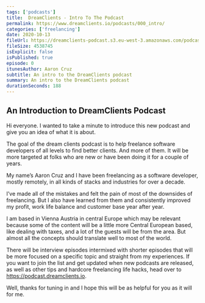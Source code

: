 ```yaml
---
tags: ['podcasts']
title:  DreamClients - Intro To The Podcast
permalink: https://www.dreamclients.io/podcasts/000_intro/
categories: ['freelancing']
date: 2020-10-13
fileUrl: https://dreamclients-podcast.s3.eu-west-3.amazonaws.com/podcast/episodes/000-DreamClientsPodcast-Intro.mp3
fileSize: 4538745
isExplicit: false
isPublished: true
episode: 0
itunesAuthor: Aaron Cruz
subtitle: An intro to the DreamClients podcast
summary: An intro to the DreamClients podcast
durationSeconds: 188
---
```


## An Introduction to DreamClients Podcast

Hi everyone. I wanted to take a minute to introduce this new podcast and give you an idea of what it is about.

The goal of the dream clients podcast is to help freelance software developers of all levels to find better clients. And more of them. It will be more targeted at folks who are new or have been doing it for a couple of years.

My name’s Aaron Cruz and I have been freelancing as a software developer, mostly remotely, in all kinds of stacks and industries for over a decade.

I’ve made all of the mistakes and felt the pain of most of the downsides of freelancing. But I also have learned from them and consistently improved my profit, work life balance and customer base year after year. 

I am based in Vienna Austria in central Europe which may be relevant because some of the content will be a little more Central European based, like dealing with taxes, and a lot of the guests will be from the area. But almost all the concepts should translate well to most of the world.

There will be interview episodes intermixed with shorter episodes that will be more focused on a specific topic and straight from my experiences.
If you want to join the list and get updated when new podcasts are released, as well as other tips and hardcore freelancing life hacks, head over to https://podcast.dreamclients.io.

Well, thanks for tuning in and I hope this will be as helpful for you as it will for me.